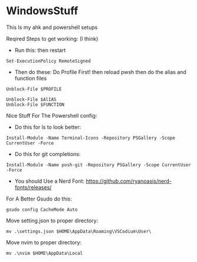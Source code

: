 # WindowsStuff
This Is my ahk and powershell setups

Reqired Steps to get working: (I think)
- Run this: then restart
```pwsh
Set-ExecutionPolicy RemoteSigned 
```
- Then do these: Do Profile First! then reload pwsh then do the alias and function files
```pwsh
Unblock-File $PROFILE
```
```pwsh
Unblock-File $AlIAS
Unblock-File $FUNCTION
```

Nice Stuff For The Powershell config:
- Do this for ls to look better: 
```pwsh
Install-Module -Name Terminal-Icons -Repository PSGallery -Scope CurrentUser -Force
```
- Do this for git completions: 
```pwsh
Install-Module -Name posh-git -Repository PSGallery -Scope CurrentUser -Force
```
- You should Use a Nerd Font: https://github.com/ryanoasis/nerd-fonts/releases/

For A Better Gsudo do this:
```pwsh
gsudo config CacheMode Auto
```

Move setting.json to proper directory:
```pwsh
mv .\settings.json $HOME\AppData\Roaming\VSCodium\User\
```

Move nvim to proper directory:
```pwsh
mv .\nvim $HOME\AppData\Local
```
